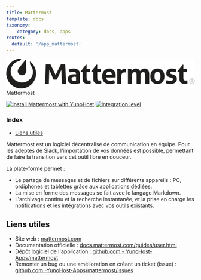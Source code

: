 ```yaml
---
title: Mattermost
template: docs
taxonomy:
    category: docs, apps
routes:
  default: '/app_mattermost'
---
```


<img src="/images/mattermost_logo.svg" height="80px" alt="logo de Mattermost"> Mattermost

[![Install Mattermost with YunoHost](https://install-app.yunohost.org/install-with-yunohost.png)](https://install-app.yunohost.org/?app=mattermost) [![Integration level](https://dash.yunohost.org/integration/mattermost.svg)](https://dash.yunohost.org/appci/app/mattermost)

### Index

- [Liens utiles](#liens-utiles)

Mattermost est un logiciel décentralisé de communication en équipe. Pour les adeptes de Slack, l'importation de vos données est possible, permettant de faire la transition vers cet outil libre en douceur.

La plate-forme permet :
* Le partage de messages et de fichiers sur différents appareils : PC, ordiphones et tablettes grâce aux applications dédiées.
* La mise en forme des messages se fait avec le langage Markdown.
* L'archivage continu et la recherche instantanée, et la prise en charge les notifications et les intégrations avec vos outils existants.

## Liens utiles

+ Site web : [mattermost.com](https://mattermost.com/)
+ Documentation officielle : [docs.mattermost.com/guides/user.html](https://docs.mattermost.com/guides/user.html)
+ Dépôt logiciel de l'application : [github.com - YunoHost-Apps/mattermost](https://github.com/YunoHost-Apps/mattermost_ynh)
+ Remonter un bug ou une amélioration en créant un ticket (issue) : [github.com -YunoHost-Apps/mattermost/issues](https://github.com/YunoHost-Apps/mattermost_ynh/issues)
